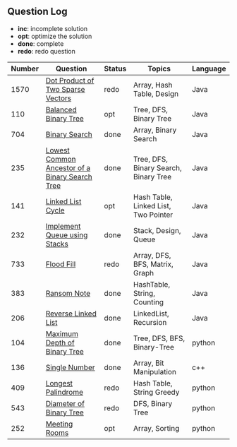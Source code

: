 ## Question Log
- **inc**: incomplete solution
- **opt**: optimize the solution
- **done**: complete
- **redo**: redo question

| Number      | Question |  Status     | Topics   | Language |
| ----------- | -------- | ----------- | -------- | -------- |
| 1570        |  [Dot Product of Two Sparse Vectors](https://leetcode.com/problems/dot-product-of-two-sparse-vectors/description/)  | redo         | Array, Hash Table, Design | Java |
| 110        |  [Balanced Binary Tree](https://leetcode.com/problems/balanced-binary-tree/description/)  | opt         | Tree, DFS, Binary Tree | Java |
| 704        |  [Binary Search](https://leetcode.com/problems/binary-search/description/)  |    done      | Array, Binary Search | Java |
| 235        |  [Lowest Common Ancestor of a Binary Search Tree](https://leetcode.com/problems/lowest-common-ancestor-of-a-binary-search-tree/description/)  |    done      | Tree, DFS, Binary Search, Binary Tree | Java |
| 141        |  [Linked List Cycle](https://leetcode.com/problems/linked-list-cycle/description/)  |    opt      | Hash Table, Linked List, Two Pointer | Java |
| 232        |  [Implement Queue using Stacks](https://leetcode.com/problems/implement-queue-using-stacks/description/)  |    done      | Stack, Design, Queue | Java |
| 733        |  [Flood Fill](https://leetcode.com/problems/flood-fill/description/)  |    redo      | Array, DFS, BFS, Matrix, Graph | Java |
| 383        |  [Ransom Note](https://leetcode.com/problems/ransom-note/description/)  |    done      | HashTable, String, Counting | Java |
| 206        |  [Reverse Linked List](https://leetcode.com/problems/reverse-linked-list/description/)  |    done      | LinkedList, Recursion | Java |
| 104        |  [Maximum Depth of Binary Tree](https://leetcode.com/problems/maximum-depth-of-binary-tree/description/)  |    done      | Tree, DFS, BFS, Binary-Tree | python |
| 136        |  [Single Number](https://leetcode.com/single-number/description/)  |    done      | Array, Bit Manipulation | c++ |
| 409        |  [Longest Palindrome](https://leetcode.com/longest-palindrome/description/)  |    redo      | Hash Table, String Greedy | python |
| 543        |  [Diameter of Binary Tree](https://leetcode.com/problems/diameter-of-binary-tree/description/)  |    redo      | DFS, Binary Tree  | python |
| 252        |  [Meeting Rooms](https://leetcode.com/problems/meeting-rooms/description/)  |    opt      | Array, Sorting  | python |



